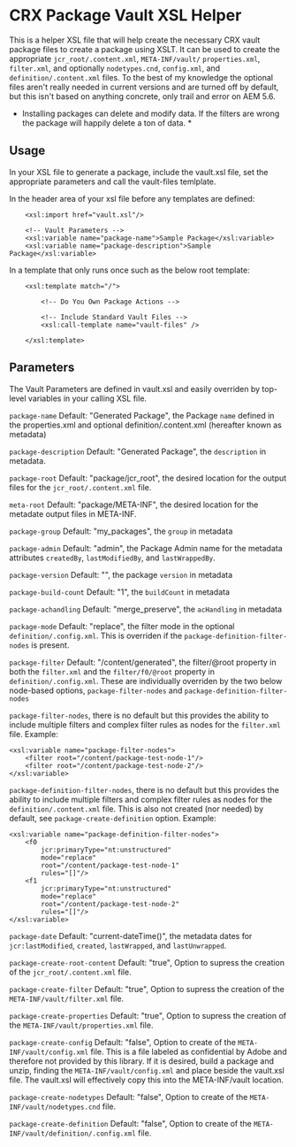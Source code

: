 # CRX Package Vault XSL Helper

This is a helper XSL file that will help create the necessary CRX vault package files to create a package using XSLT.  It can be used to create the appropriate `jcr_root/.content.xml`, `META-INF/vault/` `properties.xml`, `filter.xml`, and optionally `nodetypes.cnd`, `config.xml`, and `definition/.content.xml` files.  To the best of my knowledge the optional files aren't really needed in current versions and are turned off by default, but this isn't based on anything concrete, only trail and error on AEM 5.6.

* Installing packages can delete and modify data.  If the filters are wrong the package will happily delete a ton of data. *

## Usage

In your XSL file to generate a package, include the vault.xsl file, set the appropriate parameters and call the vault-files temlplate.

In the header area of your xsl file before any templates are defined:

```
    <xsl:import href="vault.xsl"/>

    <!-- Vault Parameters -->
    <xsl:variable name="package-name">Sample Package</xsl:variable>
    <xsl:variable name="package-description">Sample Package</xsl:variable>
```

In a template that only runs once such as the below root template:

```
    <xsl:template match="/">

        <!-- Do You Own Package Actions -->
        
        <!-- Include Standard Vault Files -->
        <xsl:call-template name="vault-files" />

    </xsl:template>
```

## Parameters

The Vault Parameters are defined in vault.xsl and easily overriden by top-level variables in your calling XSL file.

`package-name` Default: "Generated Package", the Package `name` defined in the properties.xml and optional definition/.content.xml (hereafter known as metadata)

`package-description` Default: "Generated Package", the `description` in metadata.

`package-root` Default: "package/jcr_root", the desired location for the output files for the `jcr_root/.content.xml` file.

`meta-root` Default: "package/META-INF", the desired location for the metadate output files in META-INF.

`package-group` Default: "my_packages", the `group` in metadata

`package-admin` Default: "admin", the Package Admin name for the metadata attributes `createdBy`, `lastModifiedBy`, and `lastWrappedBy`.

`package-version` Default: "", the package `version` in metadata

`package-build-count` Default: "1", the `buildCount` in metadata

`package-achandling` Default: "merge_preserve", the `acHandling` in metadata

`package-mode` Default: "replace", the filter mode in the optional `definition/.config.xml`.  This is overriden if the `package-definition-filter-nodes` is present.

`package-filter` Default: "/content/generated", the filter/@root property in both the `filter.xml` and the `filter/f0/@root` property in `definition/.config.xml`.  These are individually overriden by the two below node-based options, `package-filter-nodes` and `package-definition-filter-nodes`

`package-filter-nodes`, there is no default but this provides the ability to include multiple filters and complex filter rules as nodes for the `filter.xml` file.  Example:

```
<xsl:variable name="package-filter-nodes">
    <filter root="/content/package-test-node-1"/>
    <filter root="/content/package-test-node-2"/>
</xsl:variable>
```

`package-definition-filter-nodes`, there is no default but this provides the ability to include multiple filters and complex filter rules as nodes for the `definition/.content.xml` file.  This is also not created (nor needed) by default, see `package-create-definition` option.  Example:

```
<xsl:variable name="package-definition-filter-nodes">
    <f0
        jcr:primaryType="nt:unstructured"
        mode="replace"
        root="/content/package-test-node-1"
        rules="[]"/>
    <f1
        jcr:primaryType="nt:unstructured"
        mode="replace"
        root="/content/package-test-node-2"
        rules="[]"/>
</xsl:variable>
```

`package-date` Default: "current-dateTime()", the metadata dates for `jcr:lastModified`, `created`, `lastWrapped`, and `lastUnwrapped`.

`package-create-root-content` Default: "true", Option to supress the creation of the `jcr_root/.content.xml` file.

`package-create-filter` Default: "true", Option to supress the creation of the `META-INF/vault/filter.xml` file.

`package-create-properties` Default: "true", Option to supress the creation of the `META-INF/vault/properties.xml` file.

`package-create-config` Default: "false", Option to create of the `META-INF/vault/config.xml` file.  This is a file labeled as confidential by Adobe and therefore not provided by this library.  If it is desired, build a package and unzip, finding the `META-INF/vault/config.xml` and place beside the vault.xsl file.  The vault.xsl will effectively copy this into the META-INF/vault location.

`package-create-nodetypes` Default: "false", Option to create of the `META-INF/vault/nodetypes.cnd` file.

`package-create-definition` Default: "false", Option to create of the `META-INF/vault/definition/.config.xml` file.